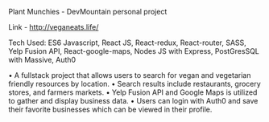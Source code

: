 Plant Munchies - DevMountain personal project

Link - http://veganeats.life/

Tech Used: ES6 Javascript, React JS, React-redux, React-router, SASS, Yelp Fusion API, React-google-maps, Nodes JS with Express, PostGresSQL with Massive, Auth0

• A fullstack project that allows users to search for vegan and vegetarian friendly resources by location.
• Search results include restaurants, grocery stores, and farmers markets.
• Yelp Fusion API and Google Maps is utilized to gather and display business data.
• Users can login with Auth0 and save their favorite businesses which can be viewed in their profile.
